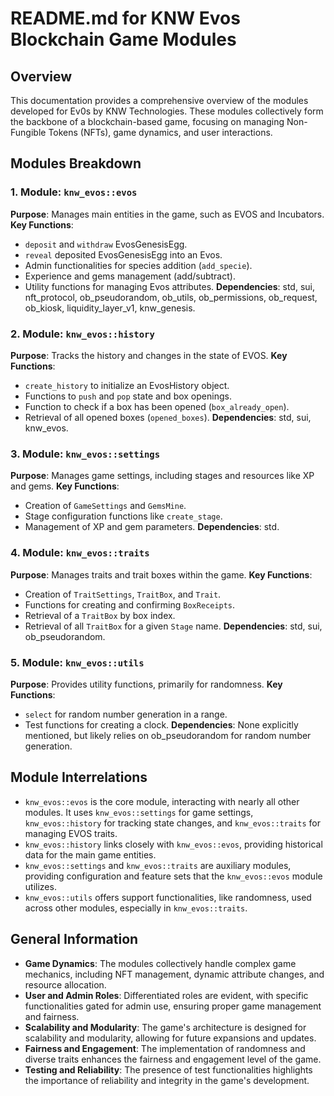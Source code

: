 # README.md for KNW Evos Blockchain Game Modules

## Overview

This documentation provides a comprehensive overview of the modules developed for Ev0s by KNW Technologies. These modules collectively form the backbone of a blockchain-based game, focusing on managing Non-Fungible Tokens (NFTs), game dynamics, and user interactions. 

## Modules Breakdown

### 1. Module: `knw_evos::evos`
   **Purpose**: Manages main entities in the game, such as EVOS and Incubators.
   **Key Functions**:
   - `deposit` and `withdraw` EvosGenesisEgg.
   - `reveal` deposited EvosGenesisEgg into an Evos.
   - Admin functionalities for species addition (`add_specie`).
   - Experience and gems management (add/subtract).
   - Utility functions for managing Evos attributes.
   **Dependencies**: std, sui, nft_protocol, ob_pseudorandom, ob_utils, ob_permissions, ob_request, ob_kiosk, liquidity_layer_v1, knw_genesis.

### 2. Module: `knw_evos::history`
   **Purpose**: Tracks the history and changes in the state of EVOS.
   **Key Functions**:
   - `create_history` to initialize an EvosHistory object.
   - Functions to `push` and `pop` state and box openings.
   - Function to check if a box has been opened (`box_already_open`).
   - Retrieval of all opened boxes (`opened_boxes`).
   **Dependencies**: std, sui, knw_evos.

### 3. Module: `knw_evos::settings`
   **Purpose**: Manages game settings, including stages and resources like XP and gems.
   **Key Functions**:
   - Creation of `GameSettings` and `GemsMine`.
   - Stage configuration functions like `create_stage`.
   - Management of XP and gem parameters.
   **Dependencies**: std.

### 4. Module: `knw_evos::traits`
   **Purpose**: Manages traits and trait boxes within the game.
   **Key Functions**:
   - Creation of `TraitSettings`, `TraitBox`, and `Trait`.
   - Functions for creating and confirming `BoxReceipts`.
   - Retrieval of a `TraitBox` by box index.
   - Retrieval of all `TraitBox` for a given `Stage` name.
   **Dependencies**: std, sui, ob_pseudorandom.

### 5. Module: `knw_evos::utils`
   **Purpose**: Provides utility functions, primarily for randomness.
   **Key Functions**:
   - `select` for random number generation in a range.
   - Test functions for creating a clock.
   **Dependencies**: None explicitly mentioned, but likely relies on ob_pseudorandom for random number generation.

## Module Interrelations
- `knw_evos::evos` is the core module, interacting with nearly all other modules. It uses `knw_evos::settings` for game settings, `knw_evos::history` for tracking state changes, and `knw_evos::traits` for managing EVOS traits.
- `knw_evos::history` links closely with `knw_evos::evos`, providing historical data for the main game entities.
- `knw_evos::settings` and `knw_evos::traits` are auxiliary modules, providing configuration and feature sets that the `knw_evos::evos` module utilizes.
- `knw_evos::utils` offers support functionalities, like randomness, used across other modules, especially in `knw_evos::traits`.

## General Information
- **Game Dynamics**: The modules collectively handle complex game mechanics, including NFT management, dynamic attribute changes, and resource allocation.
- **User and Admin Roles**: Differentiated roles are evident, with specific functionalities gated for admin use, ensuring proper game management and fairness.
- **Scalability and Modularity**: The game's architecture is designed for scalability and modularity, allowing for future expansions and updates.
- **Fairness and Engagement**: The implementation of randomness and diverse traits enhances the fairness and engagement level of the game.
- **Testing and Reliability**: The presence of test functionalities highlights the importance of reliability and integrity in the game's development.
